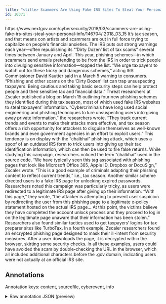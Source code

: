 ```yaml
---
title: "<title> Scammers Are Using Fake IRS Sites To Steal Your Personal Info  </title>"
id: 10371
---
```


<title> Scammers Are Using Fake IRS Sites To Steal Your Personal Info  </title>
<source> https://www.nextgov.com/cybersecurity/2018/03/scammers-are-using-fake-irs-sites-steal-your-personal-info/146704/ </source>
<date> 2018_03_15 </date>
<text>
It’s tax season, and that means con artists and scammers are out in full force trying to capitalize on people’s financial anxieties.
The IRS puts out strong warnings each year—often republishing its “’Dirty Dozen’ list of tax scams” several times between January and April. This year, phishing schemes—in which scammers send emails pretending to be from the IRS in order to trick people into divulging sensitive information—topped the list.
“We urge taxpayers to watch out for these tricky and dangerous schemes,” acting IRS Commissioner David Kautter said in a March 5 warning to consumers. “Phishing and other scams on the ‘Dirty Dozen’ list can trap unsuspecting taxpayers. Being cautious and taking basic security steps can help protect people and their sensitive tax and financial data.”
Threat researchers at Zscaler published a blog on March 15 outlining four new phishing schemes they identified during this tax season, most of which used fake IRS websites to steal taxpayers’ information.
“Cybercriminals have long used social engineering and phishing techniques to lure unsuspecting users into giving away private information,” the researchers wrote. “They track current trends and events to make their attacks more effective, and tax season offers a rich opportunity for attackers to disguise themselves as well-known brands and even government agencies in an effort to exploit users.”
This tendency is on display with the “chalbhai” phishing attack, which uses a spoof of an outdated IRS form to trick users into giving up their tax identification information, which can then be used to file false returns. While studying this campaign, researchers noticed the term “chalbhai” used in the source code.
“We have typically seen this tag associated with phishing pages that look like Microsoft Office 365, Apple ID, Dropbox or DocuSign,” Zscaler wrote. “This is a good example of criminals adapting their phishing content to reflect current trends,” i.e., tax season.
Another similar scheme directed users to a fake IRS page for unlocking expired passwords. Researchers noted this campaign was particularly tricky, as users were redirected to a legitimate IRS page after giving up their information.
“With this page,” they wrote, “the attacker is attempting to prevent user suspicion by redirecting the user from this phishing page to a legitimate e-policy statement hosted on the actual IRS page… At this point, the victims believe they have completed the account unlock process and they proceed to log in on the legitimate page unaware that their information has been stolen.”
Researchers also found similar tactics used to get taxpayers’ logins for tax preparer sites like TurboTax.
In a fourth example, Zscaler researchers found an encrypted phishing page designed to mask their ill-intent from security measures. After a user downloads the page, it is decrypted within the browser, skirting some security checks.
In all these examples, users could have avoided the scam by double-checking the URL in the browser, which all included additional characters before the .gov domain, indicating users were not actually at an official IRS site.
</text>



## Annotations

Annotation keys: content, sourcefile, cyberevent, info

<details>
<summary>Raw annotation JSON (preview)</summary>

```json
{
  "content": "It\u2019s tax season, and that means con artists and scammers are out in full force trying to capitalize on people\u2019s financial anxieties. The IRS puts out strong warnings each year\u2014often republishing its \u201c\u2019Dirty Dozen\u2019 list of tax scams\u201d several times between January and April. This year, phishing schemes\u2014in which scammers send emails pretending to be from the IRS in order to trick people into divulging sensitive information\u2014topped the list. \u201cWe urge taxpayers to watch out for these tricky and dangerous schemes,\u201d acting IRS Commissioner David Kautter said in a March 5 warning to consumers. \u201cPhishing and other scams on the \u2018Dirty Dozen\u2019 list can trap unsuspecting taxpayers. Being cautious and taking basic security steps can help protect people and their sensitive tax and financial data.\u201d Threat researchers at Zscaler published a blog on March 15 outlining four new phishing schemes they identified during this tax season, most of which used fake IRS websites to steal taxpayers\u2019 information. \u201cCybercriminals have long used social engineering and phishing techniques to lure unsuspecting users into giving away private information,\u201d the researchers wrote. \u201cThey track current trends and events to make their attacks more effective, and tax season offers a rich opportunity for attackers to disguise themselves as well-known brands and even government agencies in an effort to exploit users.\u201d This tendency is on display with the \u201cchalbhai\u201d phishing attack, which uses a spoof of an outdated IRS form to trick users into giving up their tax identification information, which can then be used to file false returns. While studying this campaign, researchers noticed the term \u201cchalbhai\u201d used in the source code. \u201cWe have typically seen this tag associated with phishing pages that look like Microsoft Office 365, Apple ID, Dropbox or DocuSign,\u201d Zscaler wrote. \u201cThis is a good example of criminals adapting their phishing content to reflect current trends,\u201d i.e., tax season. Another similar scheme directed users to a fake IRS page for unlocking expired passwords. Researchers noted this campaign was particularly tricky, as users were redirected to a legitimate IRS page after giving up their information. \u201cWith this page,\u201d they wrote, \u201cthe attacker is attempting to prevent user suspicion by redirecting the user from this phishing page to a legitimate e-policy statement hosted on the actual IRS page\u2026 At this point, the victims believe they have completed the account unlock process and they proceed to log in on the legitimate page unaware that their information has been stolen.\u201d Researchers also found similar tactics used to get taxpayers\u2019 logins for tax preparer sites like TurboTax. In a fourth example, Zscaler researchers found an encrypted phishing page designed to mask their ill-intent from security measures. After a user downloads the page, it is decrypted within the browser, skirting some security checks. In all these examples, users could have avoided the scam by double-checking the URL in the browser, which all included additional characters before the .gov domain, indicating users were not actually at an official IRS site.",
  "sourcefile": "10371.txt",
  "cyberevent": {
    "hopper": [
      {
        "index": 0,
        "relation": "Same",
        "events": [
          {
            "index": "E10",
            "type": "Attack",
            "realis": "Actual",
            "nugget": {
              "startOffset": 1445,
              "index": "T25",
              "endOffset": 1460,
              "text": "phishing attack"
            },
            "argument": [
              {
                "index": "T26",
                "text": "uses a spoof of an outdated IRS form",
                "endOffset": 1504,
                "role": {
                  "CAPEC-Meta": "Content Sp
```
</details>
